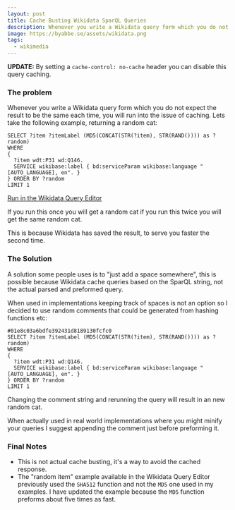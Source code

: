 ```yaml
---
layout: post
title: Cache Busting Wikidata SparQL Queries
description: Whenever you write a Wikidata query form which you do not expect the result to be the same each time, you will run into the issue of caching.
image: https://byabbe.se/assets/wikidata.png
tags:
  - wikimedia
---
```


**UPDATE:** By setting a `cache-control: no-cache` header you can disable this query caching.

### The problem

Whenever you write a Wikidata query form which you do not expect the result to be the same each time, you will run into the issue of caching. Lets take the following example, returning a random cat\:

```
SELECT ?item ?itemLabel (MD5(CONCAT(STR(?item), STR(RAND()))) as ?random)
WHERE 
{
  ?item wdt:P31 wd:Q146.
  SERVICE wikibase:label { bd:serviceParam wikibase:language "[AUTO_LANGUAGE], en". }
} ORDER BY ?random 
LIMIT 1
```
[Run in the Wikidata Query Editor](http://tinyurl.com/yd4cpfrn)

If you run this once you will get a random cat if you run this twice you will get the same random cat. 

This is because Wikidata has saved the result, to serve you faster the second time.

### The Solution

A solution some people uses is to "just add a space somewhere", this is possible because Wikidata cache queries based on the SparQL string, not the actual parsed and preformed query.

When used in implementations keeping track of spaces is not an option so I decided to use random comments that could be generated from hashing functions etc\:

```
#01e8c03a6bdfe392431d8189130fcfc0
SELECT ?item ?itemLabel (MD5(CONCAT(STR(?item), STR(RAND()))) as ?random)
WHERE 
{
  ?item wdt:P31 wd:Q146.
  SERVICE wikibase:label { bd:serviceParam wikibase:language "[AUTO_LANGUAGE], en". }
} ORDER BY ?random 
LIMIT 1
```

Changing the comment string and rerunning the query will result in an new random cat.

When actually used in real world implementations where you might minify your queries I suggest appending the comment just before preforming it.

### Final Notes

 - This is not actual cache busting, it's a way to avoid the cached response.
 - The "random item" example available in the Wikidata Query Editor previously used the `SHA512` function and not the `MD5` one used in my examples. I have updated the example because the `MD5` function preforms about five times as fast.
